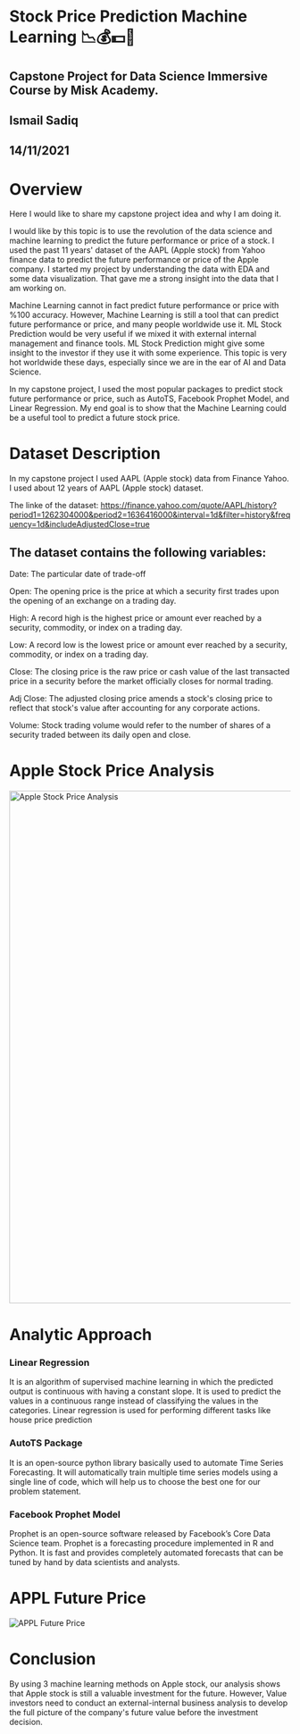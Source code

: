 # Stock Price Prediction Machine Learning 📉💰💵💸

## Capstone Project for Data Science Immersive Course by Misk Academy.

## Ismail Sadiq

## 14/11/2021



# Overview

Here I would like to share my capstone project idea and why I am doing it.

I would like by this topic is to use the revolution of the data science and machine learning to predict the future performance or price of a stock. I used the past 11 years' dataset of the AAPL (Apple stock) from Yahoo finance data to predict the future performance or price of the Apple company. I started my project by understanding the data with EDA and some data visualization. That gave me a strong insight into the data that I am working on. 

Machine Learning cannot in fact predict future performance or price with %100 accuracy. However, Machine Learning is still a tool that can predict future performance or price, and many people worldwide use it. ML Stock Prediction would be very useful if we mixed it with external internal management and finance tools. ML Stock Prediction might give some insight to the investor if they use it with some experience. This topic is very hot worldwide these days, especially since we are in the ear of AI and Data Science.

In my capstone project, I used the most popular packages to predict stock future performance or price, such as AutoTS, Facebook Prophet Model, and Linear Regression. My end goal is to show that the Machine Learning could be a useful tool to predict a future stock price. 



# Dataset Description

In my capstone project I used AAPL (Apple stock) data from Finance Yahoo. I used about 12 years of AAPL (Apple stock) dataset.

The linke of the dataset: https://finance.yahoo.com/quote/AAPL/history?period1=1262304000&period2=1636416000&interval=1d&filter=history&frequency=1d&includeAdjustedClose=true

## The dataset contains the following variables:

Date: The particular date of trade-off

Open: The opening price is the price at which a security first trades upon the opening of an exchange on a trading day.

High: A record high is the highest price or amount ever reached by a security, commodity, or index on a trading day.

Low: A record low is the lowest price or amount ever reached by a security, commodity, or index on a trading day.

Close: The closing price is the raw price or cash value of the last transacted price in a security before the market officially closes for normal trading.

Adj Close: The adjusted closing price amends a stock's closing price to reflect that stock's value after accounting for any corporate actions.

Volume: Stock trading volume would refer to the number of shares of a security traded between its daily open and close.

# Apple Stock Price Analysis

<img width="918" alt="Apple Stock Price Analysis" src="https://user-images.githubusercontent.com/89701837/141690794-e3248225-b3a0-4db5-ab06-ddaffa43ec16.png">


# Analytic Approach

### Linear Regression

It is an algorithm of supervised machine learning in which the predicted output is continuous with having a constant slope. It is used to predict the values in a continuous range instead of classifying the values in the categories. Linear regression is used for performing different tasks like house price prediction

### AutoTS Package

It is an open-source python library basically used to automate Time Series Forecasting. It will automatically train multiple time series models using a single line of code, which will help us to choose the best one for our problem statement.

### Facebook Prophet Model

Prophet is an open-source software released by Facebook’s Core Data Science team. Prophet is a forecasting procedure implemented in R and Python. It is fast and provides completely automated forecasts that can be tuned by hand by data scientists and analysts.

# APPL Future Price

![APPL Future Price](https://user-images.githubusercontent.com/89701837/141690741-73a5b22d-375f-49e8-9d26-bc0bf17d2742.png)



# Conclusion 


By using 3 machine learning methods on Apple stock, our analysis shows that Apple stock is still a valuable investment for the future. However, Value investors need to conduct an external-internal business analysis to develop the full picture of the company's future value before the investment decision.
